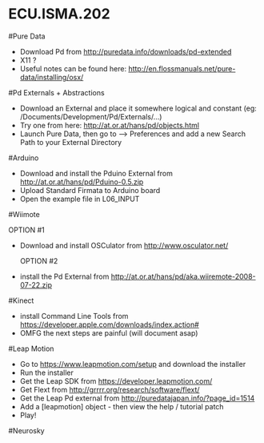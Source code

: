 ECU.ISMA.202
============

#Pure Data

* Download Pd from http://puredata.info/downloads/pd-extended
* X11 ?
* Useful notes can be found here: http://en.flossmanuals.net/pure-data/installing/osx/

#Pd Externals + Abstractions

* Download an External and place it somewhere logical and constant
  (eg: /Documents/Development/Pd/Externals/...)
* Try one from here: http://at.or.at/hans/pd/objects.html
* Launch Pure Data, then go to --> Preferences and add a new Search Path to your External Directory

#Arduino

* Download and install the Pduino External from http://at.or.at/hans/pd/Pduino-0.5.zip
* Upload Standard Firmata to Arduino board
* Open the example file in L06_INPUT

#Wiimote

  OPTION #1
* Download and install OSCulator from http://www.osculator.net/

  OPTION #2
* install the Pd External from http://at.or.at/hans/pd/aka.wiiremote-2008-07-22.zip


#Kinect

*  install Command Line Tools from https://developer.apple.com/downloads/index.action#
*  OMFG the next steps are painful (will document asap)

#Leap Motion

* Go to https://www.leapmotion.com/setup and download the installer
* Run the installer
* Get the Leap SDK from https://developer.leapmotion.com/
* Get Flext from http://grrrr.org/research/software/flext/
* Get the Leap Pd external from http://puredatajapan.info/?page_id=1514
* Add a [leapmotion] object - then view the help / tutorial patch
* Play!


#Neurosky
